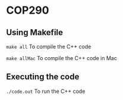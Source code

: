 # COP290
## Using Makefile

``` make all ```
To compile the C++ code

``` make allMac ```
To compile the C++ code in Mac

## Executing the code

``` ./code.out ```
To run the C++ code

